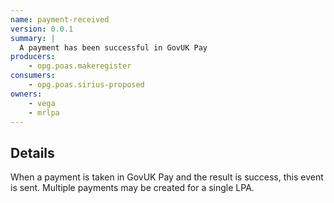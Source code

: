 ```yaml
---
name: payment-received
version: 0.0.1
summary: |
  A payment has been successful in GovUK Pay
producers:
    - opg.poas.makeregister
consumers:
    - opg.poas.sirius-proposed
owners:
    - vega
    - mrlpa
---
```


## Details

When a payment is taken in GovUK Pay and the result is success, this event is sent. Multiple payments may be created for a single LPA.

<NodeGraph title="Consumer / Producer Diagram" />

<EventExamples />

<Schema />
